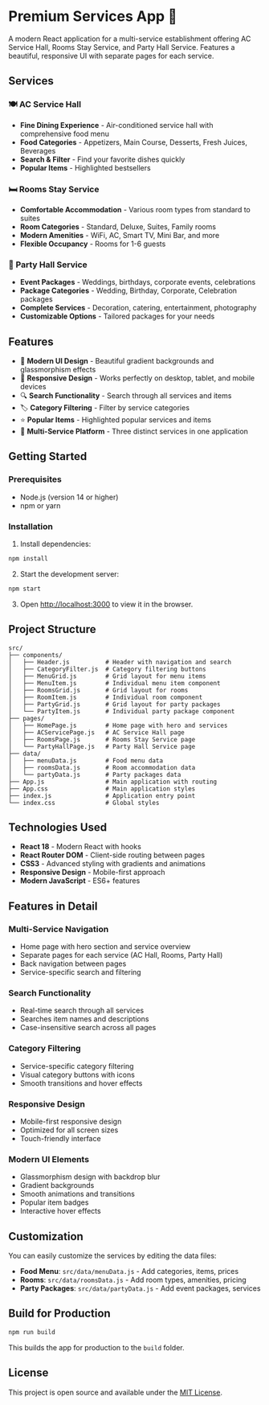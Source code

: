 # Premium Services App 🏨

A modern React application for a multi-service establishment offering AC Service Hall, Rooms Stay Service, and Party Hall Service. Features a beautiful, responsive UI with separate pages for each service.

## Services

### 🍽️ AC Service Hall
- **Fine Dining Experience** - Air-conditioned service hall with comprehensive food menu
- **Food Categories** - Appetizers, Main Course, Desserts, Fresh Juices, Beverages
- **Search & Filter** - Find your favorite dishes quickly
- **Popular Items** - Highlighted bestsellers

### 🛏️ Rooms Stay Service
- **Comfortable Accommodation** - Various room types from standard to suites
- **Room Categories** - Standard, Deluxe, Suites, Family rooms
- **Modern Amenities** - WiFi, AC, Smart TV, Mini Bar, and more
- **Flexible Occupancy** - Rooms for 1-6 guests

### 🎉 Party Hall Service
- **Event Packages** - Weddings, birthdays, corporate events, celebrations
- **Package Categories** - Wedding, Birthday, Corporate, Celebration packages
- **Complete Services** - Decoration, catering, entertainment, photography
- **Customizable Options** - Tailored packages for your needs

## Features

- 🎨 **Modern UI Design** - Beautiful gradient backgrounds and glassmorphism effects
- 📱 **Responsive Design** - Works perfectly on desktop, tablet, and mobile devices
- 🔍 **Search Functionality** - Search through all services and items
- 🏷️ **Category Filtering** - Filter by service categories
- ⭐ **Popular Items** - Highlighted popular services and items
- 🚀 **Multi-Service Platform** - Three distinct services in one application

## Getting Started

### Prerequisites

- Node.js (version 14 or higher)
- npm or yarn

### Installation

1. Install dependencies:
```bash
npm install
```

2. Start the development server:
```bash
npm start
```

3. Open [http://localhost:3000](http://localhost:3000) to view it in the browser.

## Project Structure

```
src/
├── components/
│   ├── Header.js          # Header with navigation and search
│   ├── CategoryFilter.js  # Category filtering buttons
│   ├── MenuGrid.js        # Grid layout for menu items
│   ├── MenuItem.js        # Individual menu item component
│   ├── RoomsGrid.js       # Grid layout for rooms
│   ├── RoomItem.js        # Individual room component
│   ├── PartyGrid.js       # Grid layout for party packages
│   └── PartyItem.js       # Individual party package component
├── pages/
│   ├── HomePage.js        # Home page with hero and services
│   ├── ACServicePage.js   # AC Service Hall page
│   ├── RoomsPage.js       # Rooms Stay Service page
│   └── PartyHallPage.js   # Party Hall Service page
├── data/
│   ├── menuData.js        # Food menu data
│   ├── roomsData.js       # Room accommodation data
│   └── partyData.js       # Party packages data
├── App.js                 # Main application with routing
├── App.css                # Main application styles
├── index.js               # Application entry point
└── index.css              # Global styles
```

## Technologies Used

- **React 18** - Modern React with hooks
- **React Router DOM** - Client-side routing between pages
- **CSS3** - Advanced styling with gradients and animations
- **Responsive Design** - Mobile-first approach
- **Modern JavaScript** - ES6+ features

## Features in Detail

### Multi-Service Navigation
- Home page with hero section and service overview
- Separate pages for each service (AC Hall, Rooms, Party Hall)
- Back navigation between pages
- Service-specific search and filtering

### Search Functionality
- Real-time search through all services
- Searches item names and descriptions
- Case-insensitive search across all pages

### Category Filtering
- Service-specific category filtering
- Visual category buttons with icons
- Smooth transitions and hover effects

### Responsive Design
- Mobile-first responsive design
- Optimized for all screen sizes
- Touch-friendly interface

### Modern UI Elements
- Glassmorphism design with backdrop blur
- Gradient backgrounds
- Smooth animations and transitions
- Popular item badges
- Interactive hover effects

## Customization

You can easily customize the services by editing the data files:

- **Food Menu**: `src/data/menuData.js` - Add categories, items, prices
- **Rooms**: `src/data/roomsData.js` - Add room types, amenities, pricing
- **Party Packages**: `src/data/partyData.js` - Add event packages, services

## Build for Production

```bash
npm run build
```

This builds the app for production to the `build` folder.

## License

This project is open source and available under the [MIT License](LICENSE).
